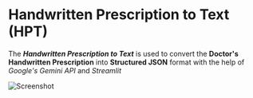 # Handwritten Prescription to Text (HPT)

The ***Handwritten Prescription to Text*** is used to convert the **Doctor's Handwritten Prescription** into **Structured JSON** format with the help of *Google's Gemini API* and *Streamlit*

![Screenshot]()
